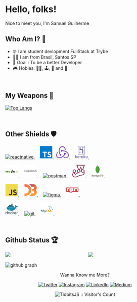 # Hello, folks!

Nice to meet you, I'm Samuel Guilherme

## Who Am I? 🤠

-   🤓 I am student devlopment FullStack at Trybe 
-   👩‍💻 I am from Brasil, Santos SP 
-   🎯 Goal : To be a better Developer 
-   🎮 Hobies: 🏋️‍♂️, 🕹️, 📖 and 🍿
<br>

## My Weapons 🌟

[![Top Langs](https://github-readme-stats.vercel.app/api/top-langs/?username=tidbitsjs&theme=react)](https://github.com/tidbitsjs/github-readme-stats)

<br>

## Other Shields 🛡

<p align="left">
    <a href="https://reactnative.dev/" target="_blank" rel="noreferrer"> <img src="https://reactnative.dev/img/header_logo.svg" alt="reactnative" width="40" height="40"/> </a> &nbsp; &nbsp;
    <a href="https://www.typescriptlang.org/" target="_blank" rel="noreferrer"> <img src="https://raw.githubusercontent.com/devicons/devicon/master/icons/typescript/typescript-original.svg" alt="typescript" width="40" height="40"/> </a> &nbsp;
    <a href="https://redux.js.org" target="_blank" rel="noreferrer"> <img src="https://raw.githubusercontent.com/devicons/devicon/master/icons/redux/redux-original.svg" alt="redux" width="40" height="40"/> </a> &nbsp; &nbsp;
    <a href="https://devcenter.heroku.com/" target="_blank" rel="noreferrer"> <img src="https://github.com/devicons/devicon/blob/master/icons/heroku/heroku-original-wordmark.svg" alt="heroku" width="40" height="40"/> </a> &nbsp; &nbsp;
    <br />
    <br />
    <a href="https://nodejs.org" target="_blank" rel="noreferrer"> <img src="https://raw.githubusercontent.com/devicons/devicon/master/icons/nodejs/nodejs-original-wordmark.svg" alt="nodejs" width="40" height="40"/> </a> &nbsp; &nbsp;
    <a href="https://expressjs.com" target="_blank" rel="noreferrer"> <img src="https://raw.githubusercontent.com/devicons/devicon/master/icons/express/express-original-wordmark.svg" alt="express" width="40" height="40"/> </a> &nbsp; &nbsp;
    <a href="https://postman.com" target="_blank" rel="noreferrer"> <img src="https://www.vectorlogo.zone/logos/getpostman/getpostman-icon.svg" alt="postman" width="40" height="40"/> </a> &nbsp; &nbsp;
    <a href="https://jestjs.io/pt-BR/" target="_blank" rel="noreferrer"> <img src="https://github.com/devicons/devicon/blob/master/icons/jest/jest-plain.svg" alt="firebase" width="40" height="40"/> </a> &nbsp; &nbsp;
    <a href="https://www.https://www.mysql.com/" target="_blank" rel="noreferrer"> <img src="https://raw.githubusercontent.com/devicons/devicon/master/icons/mongodb/mongodb-original-wordmark.svg" alt="mongodb" width="40" height="40"/> </a> &nbsp; &nbsp;
    <br />
    <br />
    <a href="https://www.javascript.com/" target="_blank" rel="noreferrer"> <img src="https://github.com/devicons/devicon/blob/master/icons/javascript/javascript-original.svg" alt="chartjs" width="40" height="40"/> </a> &nbsp; &nbsp;
    <a href="https://d3js.org/" target="_blank" rel="noreferrer"> <img src="https://raw.githubusercontent.com/devicons/devicon/master/icons/d3js/d3js-original.svg" alt="d3js" width="40" height="40"/> </a> &nbsp; &nbsp;
    <a href="https://www.figma.com/" target="_blank" rel="noreferrer"> <img src="https://www.vectorlogo.zone/logos/figma/figma-icon.svg" alt="figma" width="40" height="40"/> </a> &nbsp; &nbsp;
    <a href="https://www.npmjs.com/" target="_blank" rel="noreferrer"> <img src="https://github.com/devicons/devicon/blob/master/icons/npm/npm-original-wordmark.svg" alt="framer" width="40" height="40"/> </a> &nbsp; &nbsp;
    <br />
    <br />
    <a href="https://www.docker.com/" target="_blank" rel="noreferrer"> <img src=https://github.com/devicons/devicon/blob/master/icons/docker/docker-original-wordmark.svg" alt="bash" width="40" height="40"/> </a> &nbsp; &nbsp;
    <a href="https://git-scm.com/" target="_blank" rel="noreferrer"> <img src="https://www.vectorlogo.zone/logos/git-scm/git-scm-icon.svg" alt="git" width="40" height="40"/> </a> &nbsp; &nbsp;
    <a href="https://www.mysql.com/" target="_blank" rel="noreferrer"> <img src="https://github.com/devicons/devicon/blob/master/icons/mysql/mysql-original-wordmark.svg" alt="linux" width="40" height="40"/> </a> &nbsp; &nbsp;
</p>

<br>

 
## Github Status 🏆

<img  src="https://github-readme-stats.vercel.app/api?username=TidbitsJS&count_private=true&show_icons=true&hide_border=true&theme=react" width="48%" align="right" >
<img  src="https://github-readme-streak-stats.herokuapp.com/?user=TidbitsJS&theme=react" width="48%" >
<br>

![github graph](https://activity-graph.herokuapp.com/graph?username=TidbitsJS&theme=react-dark)
<br>

<p align="center">Wanna Know me More?</p>

<p align="center">
 
<a href="https://twitter.com/TidbitsJS">
<img src="https://img.shields.io/badge/-Twitter-%231DA1F2" alt="Twitter" /></a> 

<a href="https://www.instagram.com/tidbits.js">
<img src="https://img.shields.io/badge/-Instagram-%23eb13a5" alt="Instagram" /></a>  

<a href="https://www.linkedin.com/in/sujata-gunale-15964b166/">
<img src="https://img.shields.io/badge/-LinkedIn-%233781da" alt="LinkedIn"/></a>
    
<a href="https://tidbitsjs.medium.com/">
<img src="https://img.shields.io/badge/-Medium-%2337817f" alt="Medium" /></a>  

</p>

<p align="center"><img src="https://visitor-badge.laobi.icu/badge?page_id=TidbitsJS.TidbitsJS" alt="TidbitsJS :: Visitor's Count" /></p>
